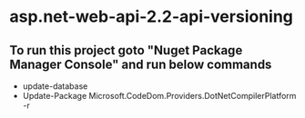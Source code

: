 # asp.net-web-api-2.2-api-versioning

## To run this project goto "Nuget Package Manager Console" and run below commands
- update-database
- Update-Package Microsoft.CodeDom.Providers.DotNetCompilerPlatform -r
